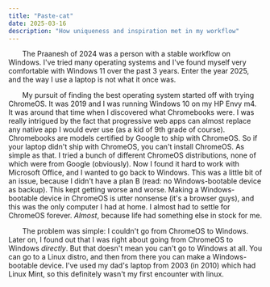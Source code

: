 ```yaml
---
title: "Paste-cat"
date: 2025-03-16
description: "How uniqueness and inspiration met in my workflow"
---
```


&nbsp;&nbsp;&nbsp;&nbsp;&nbsp;&nbsp; The Praanesh of 2024 was a person with a stable
workflow on Windows. I've tried many operating systems and I've found myself
very comfortable with Windows 11 over the past 3 years. Enter the year 2025, and
the way I use a laptop is not what it once was.
 
&nbsp;&nbsp;&nbsp;&nbsp;&nbsp;&nbsp; My pursuit of finding the best operating
system started off with trying ChromeOS. It was 2019 and I was running Windows
10 on my HP Envy m4. It was around that time when I discovered what Chromebooks
were. I was really intrigued by the fact that progressive web apps can almost
replace any native app I would ever use (as a kid of 9th grade of course).
Chromebooks are models certified by Google to ship with ChromeOS. So if your
laptop didn't ship with ChromeOS, you can't install ChromeOS. As simple as that.
I tried a bunch of different ChromeOS distributions, none of which were from
Google (obviously). Now I found it hard to work with Microsoft Office, and I
wanted to go back to Windows. This was a little bit of an issue, because I
didn't have a plan B (read: no Windows-bootable device as backup). This kept getting worse
and worse. Making a Windows-bootable device in ChromeOS is utter nonsense (it's
a browser guys), and this was the only computer I had at home. I almost had to
settle for ChromeOS forever. _Almost_, because life had something else in stock
for me.

&nbsp;&nbsp;&nbsp;&nbsp;&nbsp;&nbsp; The problem was simple: I couldn't go from
ChromeOS to Windows. Later on, I found out that I was right about going from
ChromeOS to Windows _directly_. But that doesn't mean you can't go to Windows at
all. You can go to a Linux distro, and then from there you can make a
Windows-bootable device. I've used my dad's laptop from 2003 (in 2010) which had
Linux Mint, so this definitely wasn't my first encounter with linux. 
